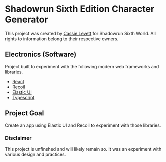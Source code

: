 # Shadowrun Sixth Edition Character Generator

This project was created by [Cassie Levett](http://cassielevett.info/) for Shadowrun Sixth World. All rights to information belong to their respective owners.

## Electronics (Software)

Project built to experiment with the following modern web frameworks and libraries.

- [React](https://reactjs.org/)
- [Recoil](https://recoiljs.org/)
- [Elastic UI](https://elastic.github.io/eui/)
- [Typescript](https://www.typescriptlang.org/)

## Project Goal

Create an app using Elastic UI and Recoil to experiment with those libraries.

### Disclaimer

This project is unfinshed and will likely remain so. It was an experiment with various design and practices.

